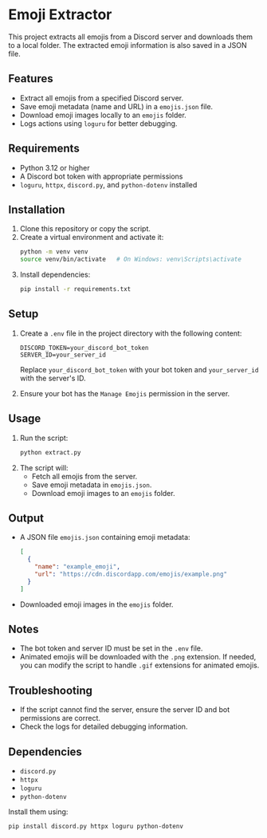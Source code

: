 # Emoji Extractor

This project extracts all emojis from a Discord server and downloads them to a local folder. The extracted emoji information is also saved in a JSON file.

## Features
- Extract all emojis from a specified Discord server.
- Save emoji metadata (name and URL) in a `emojis.json` file.
- Download emoji images locally to an `emojis` folder.
- Logs actions using `loguru` for better debugging.

## Requirements
- Python 3.12 or higher
- A Discord bot token with appropriate permissions
- `loguru`, `httpx`, `discord.py`, and `python-dotenv` installed

## Installation
1. Clone this repository or copy the script.
2. Create a virtual environment and activate it:
   ```bash
   python -m venv venv
   source venv/bin/activate   # On Windows: venv\Scripts\activate
   ```
3. Install dependencies:
   ```bash
   pip install -r requirements.txt
   ```

## Setup
1. Create a `.env` file in the project directory with the following content:
   ```env
   DISCORD_TOKEN=your_discord_bot_token
   SERVER_ID=your_server_id
   ```
   Replace `your_discord_bot_token` with your bot token and `your_server_id` with the server's ID.

2. Ensure your bot has the `Manage Emojis` permission in the server.

## Usage
1. Run the script:
   ```bash
   python extract.py
   ```
2. The script will:
   - Fetch all emojis from the server.
   - Save emoji metadata in `emojis.json`.
   - Download emoji images to an `emojis` folder.

## Output
- A JSON file `emojis.json` containing emoji metadata:
  ```json
  [
    {
      "name": "example_emoji",
      "url": "https://cdn.discordapp.com/emojis/example.png"
    }
  ]
  ```
- Downloaded emoji images in the `emojis` folder.

## Notes
- The bot token and server ID must be set in the `.env` file.
- Animated emojis will be downloaded with the `.png` extension. If needed, you can modify the script to handle `.gif` extensions for animated emojis.

## Troubleshooting
- If the script cannot find the server, ensure the server ID and bot permissions are correct.
- Check the logs for detailed debugging information.

## Dependencies
- `discord.py`
- `httpx`
- `loguru`
- `python-dotenv`

Install them using:
```bash
pip install discord.py httpx loguru python-dotenv
```

